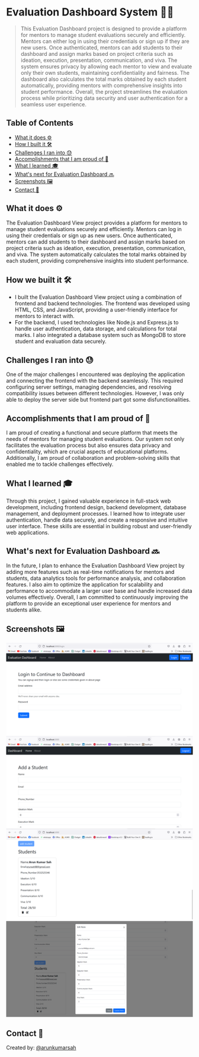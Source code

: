 # Evaluation Dashboard System 🧑‍💻
> This Evaluation Dashboard project is designed to provide a platform for mentors to manage student evaluations securely and efficiently. Mentors can either log in using their credentials or sign up if they are new users. Once authenticated, mentors can add students to their dashboard and assign marks based on project criteria such as ideation, execution, presentation, communication, and viva. The system ensures privacy by allowing each mentor to view and evaluate only their own students, maintaining confidentiality and fairness. The dashboard also calculates the total marks obtained by each student automatically, providing mentors with comprehensive insights into student performance. Overall, the project streamlines the evaluation process while prioritizing data security and user authentication for a seamless user experience.

## Table of Contents
* [What it does ⚙️](#what_it_does)
* [How I built it 🛠️](#built)
* [Challenges I ran into 😓](#challenges)
* [Accomplishments that I am proud of 🏅](#accomplishments)
* [What I learned 🎓](#learning)
* [What's next for Evaluation Dashboard 🔜](#what-next)
* [Screenshots 🖼️](#screenshots)
* [Contact 📩](#contact)

## What it does ⚙️
The Evaluation Dashboard View project provides a platform for mentors to manage student evaluations securely and efficiently. Mentors can log in using their credentials or sign up as new users. Once authenticated, mentors can add students to their dashboard and assign marks based on project criteria such as ideation, execution, presentation, communication, and viva. The system automatically calculates the total marks obtained by each student, providing comprehensive insights into student performance.

## How we built it 🛠️
- I built the Evaluation Dashboard View project using a combination of frontend and backend technologies. The frontend was developed using HTML, CSS, and JavaScript, providing a user-friendly interface for mentors to interact with.
- For the backend, I used technologies like Node.js and Express.js to handle user authentication, data storage, and calculations for total marks. I also integrated a database system such as MongoDB to store student and evaluation data securely.


## Challenges I ran into 😓
One of the major challenges I encountered was deploying the application and connecting the frontend with the backend seamlessly. This required configuring server settings, managing dependencies, and resolving compatibility issues between different technologies. However, I was only able to deploy the server side but frontend part got some disfunctionalities.


## Accomplishments that I am proud of 🏅
I am proud of creating a functional and secure platform that meets the needs of mentors for managing student evaluations. Our system not only facilitates the evaluation process but also ensures data privacy and confidentiality, which are crucial aspects of educational platforms. Additionally, I am proud of collaboration and problem-solving skills that enabled me to tackle challenges effectively.

## What I learned 🎓
Through this project, I gained valuable experience in full-stack web development, including frontend design, backend development, database management, and deployment processes. I learned how to integrate user authentication, handle data securely, and create a responsive and intuitive user interface. These skills are essential in building robust and user-friendly web applications.

## What's next for Evaluation Dashboard 🔜
In the future, I plan to enhance the Evaluation Dashboard View project by adding more features such as real-time notifications for mentors and students, data analytics tools for performance analysis, and collaboration features. I also aim to optimize the application for scalability and performance to accommodate a larger user base and handle increased data volumes effectively. Overall, I am committed to continuously improving the platform to provide an exceptional user experience for mentors and students alike.

## Screenshots 🖼️
![Signup](./image1.png)
![Main1](./image2.png)
![Main2](./image3.png)
![Main3](./image4.png)


## Contact 📩
Created by: [@arunkumarsah](https://www.linkedin.com/in/arunsah10/)
